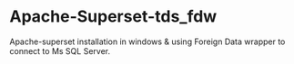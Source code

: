 # Apache-Superset-tds_fdw
Apache-superset installation in windows  &amp; using Foreign Data wrapper to connect to Ms SQL Server.






